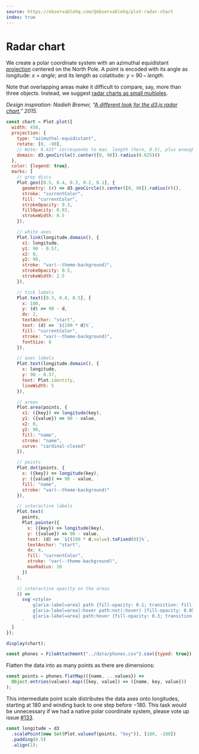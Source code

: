```yaml
---
source: https://observablehq.com/@observablehq/plot-radar-chart
index: true
---
```


# Radar chart

We create a polar coordinate system with an azimuthal equidistant [projection](https://observablehq.com/plot/features/projections) centered on the North Pole. A point is encoded with its angle as longitude: _x_ = _angle_; and its length as colatitude: _y_ = 90&thinsp;&minus;&thinsp;_length_.

Note that overlapping areas make it difficult to compare, say, more than three objects. Instead, we suggest [radar charts as small multiples](https://observablehq.com/@observablehq/plot-radar-chart-faceted).

_Design inspiration: Nadieh Bremer, “[A different look for the d3.js radar chart](https://www.visualcinnamon.com/2015/10/different-look-d3-radar-chart/),” 2015._

```js echo
const chart = Plot.plot({
  width: 450,
  projection: {
    type: "azimuthal-equidistant",
    rotate: [0, -90],
    // Note: 0.625° corresponds to max. length (here, 0.5), plus enough room for the labels
    domain: d3.geoCircle().center([0, 90]).radius(0.625)()
  },
  color: {legend: true},
  marks: [
    // grey discs
    Plot.geo([0.5, 0.4, 0.3, 0.2, 0.1], {
      geometry: (r) => d3.geoCircle().center([0, 90]).radius(r)(),
      stroke: "currentColor",
      fill: "currentColor",
      strokeOpacity: 0.3,
      fillOpacity: 0.03,
      strokeWidth: 0.5
    }),

    // white axes
    Plot.link(longitude.domain(), {
      x1: longitude,
      y1: 90 - 0.57,
      x2: 0,
      y2: 90,
      stroke: "var(--theme-background)",
      strokeOpacity: 0.5,
      strokeWidth: 2.5
    }),

    // tick labels
    Plot.text([0.3, 0.4, 0.5], {
      x: 180,
      y: (d) => 90 - d,
      dx: 2,
      textAnchor: "start",
      text: (d) => `${100 * d}%`,
      fill: "currentColor",
      stroke: "var(--theme-background)",
      fontSize: 8
    }),

    // axes labels
    Plot.text(longitude.domain(), {
      x: longitude,
      y: 90 - 0.57,
      text: Plot.identity,
      lineWidth: 5
    }),

    // areas
    Plot.area(points, {
      x1: ({key}) => longitude(key),
      y1: ({value}) => 90 - value,
      x2: 0,
      y2: 90,
      fill: "name",
      stroke: "name",
      curve: "cardinal-closed"
    }),

    // points
    Plot.dot(points, {
      x: ({key}) => longitude(key),
      y: ({value}) => 90 - value,
      fill: "name",
      stroke: "var(--theme-background)"
    }),

    // interactive labels
    Plot.text(
      points,
      Plot.pointer({
        x: ({key}) => longitude(key),
        y: ({value}) => 90 - value,
        text: (d) => `${(100 * d.value).toFixed(0)}%`,
        textAnchor: "start",
        dx: 4,
        fill: "currentColor",
        stroke: "var(--theme-background)",
        maxRadius: 10
      })
    ),

    // interactive opacity on the areas
    () =>
      svg`<style>
          g[aria-label=area] path {fill-opacity: 0.1; transition: fill-opacity .2s;}
          g[aria-label=area]:hover path:not(:hover) {fill-opacity: 0.05; transition: fill-opacity .2s;}
          g[aria-label=area] path:hover {fill-opacity: 0.3; transition: fill-opacity .2s;}
      `
  ]
});

display(chart);
```

```js echo
const phones = FileAttachment("../data/phones.csv").csv({typed: true});
```

Flatten the data into as many points as there are dimensions:

```js echo
const points = phones.flatMap(({name, ...values}) =>
  Object.entries(values).map(([key, value]) => ({name, key, value}))
);
```

This intermediate point scale distributes the data axes onto longitudes, starting at 180 and winding back to one step before &minus;180. This task would be unnecessary if we had a native polar coordinate system, please vote up issue [#133](https://github.com/observablehq/plot/issues/133).

```js echo
const longitude = d3
  .scalePoint(new Set(Plot.valueof(points, "key")), [180, -180])
  .padding(0.5)
  .align(1);
```
